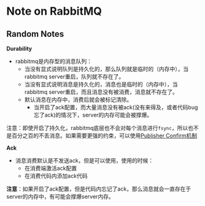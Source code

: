 # Note on RabbitMQ

## Random Notes
**Durability**
- rabbitmq是内存型的消息队列：
	- 当没有显式说明队列是持久化的，那么队列就是临时的（内存中），当rabbitmq server重启，队列就不存在了。
	- 当没有显式说明消息是持久化的，消息也是临时的（内存中），当rabbitmq server重启，而且消息没有被消费，消息就不存在了。
	- 默认消息在内存中，消费后就会被标记清除。
		- 当开启了ack配置，而大量消息没有被ack(没有来得及，或者代码bug忘了ack)的情况下，server的内存可能会被撑爆。

注意：即使开启了持久化，rabbitmq底层也不会对每个消息进行`fsync`，所以也不是百分之百的不丢消息。如果需要更强的约束，可以使用[Publisher Confirm机制](https://www.rabbitmq.com/confirms.html)

**Ack**
- 消息消费默认是不发送ack，但是可以使用，使用的时候：
	- 在消费端激活ack配置
	- 在消费代码内添加ack代码

__注意__：如果开启了ack配置，但是代码内忘记了ack，那么消息就会一直存在于server的内存中，有可能会撑爆server内存。
